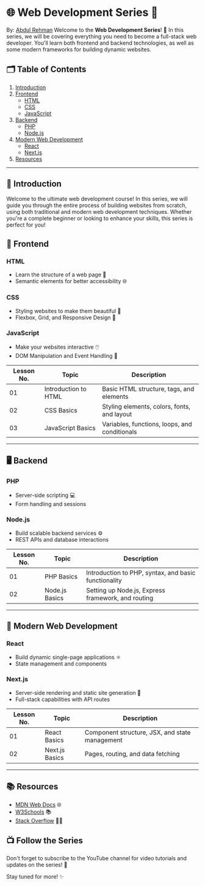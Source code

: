 # 🌐 Web Development Series 🚀

By: [Abdul Rehman](https://www.youtube.com/channel/UC6DRsWYAW0IorsBZx7Jsxdg)
Welcome to the **Web Development Series**! 🎉 In this series, we will be covering everything you need to become a full-stack web developer. You'll learn both frontend and backend technologies, as well as some modern frameworks for building dynamic websites.

## 🗂️ Table of Contents

1. [Introduction](#introduction)
2. [Frontend](#frontend)
   - [HTML](#html)
   - [CSS](#css)
   - [JavaScript](#javascript)
3. [Backend](#backend)
   - [PHP](#php)
   - [Node.js](#nodejs)
4. [Modern Web Development](#modern-web-development)
   - [React](#react)
   - [Next.js](#nextjs)
5. [Resources](#resources)

---

## 🎯 Introduction

Welcome to the ultimate web development course! In this series, we will guide you through the entire process of building websites from scratch, using both traditional and modern web development techniques. Whether you're a complete beginner or looking to enhance your skills, this series is perfect for you!

## 🎨 Frontend

### HTML
- Learn the structure of a web page 📄
- Semantic elements for better accessibility 🌐

### CSS
- Styling websites to make them beautiful 🎨
- Flexbox, Grid, and Responsive Design 📱

### JavaScript
- Make your websites interactive 🖱️
- DOM Manipulation and Event Handling 🧠

| Lesson No. | Topic               | Description                                       |
|------------|---------------------|---------------------------------------------------|
| 01         | Introduction to HTML | Basic HTML structure, tags, and elements          |
| 02         | CSS Basics           | Styling elements, colors, fonts, and layout       |
| 03         | JavaScript Basics    | Variables, functions, loops, and conditionals     |

---

## 🖥️ Backend

### PHP
- Server-side scripting 💻
- Form handling and sessions

### Node.js
- Build scalable backend services ⚙️
- REST APIs and database interactions

| Lesson No. | Topic              | Description                                          |
|------------|--------------------|------------------------------------------------------|
| 01         | PHP Basics          | Introduction to PHP, syntax, and basic functionality |
| 02         | Node.js Basics      | Setting up Node.js, Express framework, and routing   |

---

## 🚀 Modern Web Development

### React
- Build dynamic single-page applications ⚛️
- State management and components

### Next.js
- Server-side rendering and static site generation 📝
- Full-stack capabilities with API routes

| Lesson No. | Topic               | Description                                            |
|------------|---------------------|--------------------------------------------------------|
| 01         | React Basics         | Component structure, JSX, and state management         |
| 02         | Next.js Basics       | Pages, routing, and data fetching                      |

---

## 📚 Resources

- [MDN Web Docs](https://developer.mozilla.org/) 🌐
- [W3Schools](https://www.w3schools.com/) 📚
- [Stack Overflow](https://stackoverflow.com/) 🧑‍💻

## 📺 Follow the Series

Don't forget to subscribe to the YouTube channel for video tutorials and updates on the series! 🎥

Stay tuned for more! ✨
